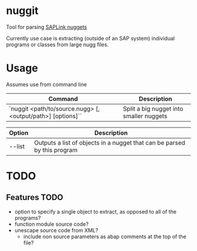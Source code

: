 # nuggit

Tool for parsing [SAPLink nuggets](https://wiki.scn.sap.com/wiki/display/ABAP/SAPlink)

Currently use case is extracting (outside of an SAP system) individual programs or classes from large nugg files.

# Usage
Assumes use from command line

|Command  |Description|
|---|---  |
|`nuggit <path/to/source.nugg> [, <output/path>] [options]``|Split a big nugget into smaller nuggets |

|Option |Description|
|--|--|
|--list| Outputs a list of objects in a nugget that can be parsed by this program |

# TODO
## Features TODO
- option to specify a single object to extract, as opposed to all of the programs?
- function module source code?
- unescape source code from XML?
	- include non source parameters as abap comments at the top of the file?
